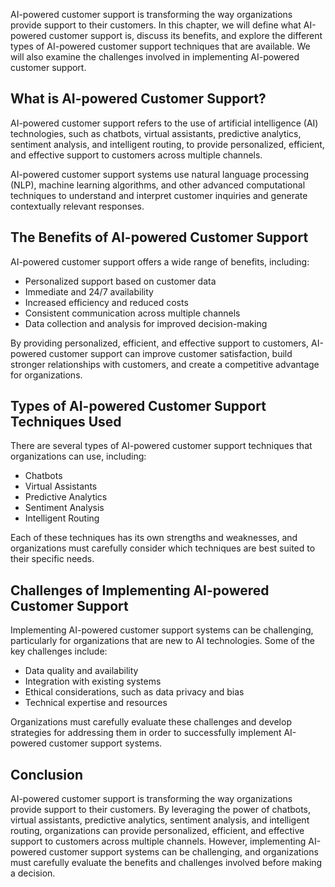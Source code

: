 

AI-powered customer support is transforming the way organizations provide support to their customers. In this chapter, we will define what AI-powered customer support is, discuss its benefits, and explore the different types of AI-powered customer support techniques that are available. We will also examine the challenges involved in implementing AI-powered customer support.

What is AI-powered Customer Support?
------------------------------------

AI-powered customer support refers to the use of artificial intelligence (AI) technologies, such as chatbots, virtual assistants, predictive analytics, sentiment analysis, and intelligent routing, to provide personalized, efficient, and effective support to customers across multiple channels.

AI-powered customer support systems use natural language processing (NLP), machine learning algorithms, and other advanced computational techniques to understand and interpret customer inquiries and generate contextually relevant responses.

The Benefits of AI-powered Customer Support
-------------------------------------------

AI-powered customer support offers a wide range of benefits, including:

* Personalized support based on customer data
* Immediate and 24/7 availability
* Increased efficiency and reduced costs
* Consistent communication across multiple channels
* Data collection and analysis for improved decision-making

By providing personalized, efficient, and effective support to customers, AI-powered customer support can improve customer satisfaction, build stronger relationships with customers, and create a competitive advantage for organizations.

Types of AI-powered Customer Support Techniques Used
----------------------------------------------------

There are several types of AI-powered customer support techniques that organizations can use, including:

* Chatbots
* Virtual Assistants
* Predictive Analytics
* Sentiment Analysis
* Intelligent Routing

Each of these techniques has its own strengths and weaknesses, and organizations must carefully consider which techniques are best suited to their specific needs.

Challenges of Implementing AI-powered Customer Support
------------------------------------------------------

Implementing AI-powered customer support systems can be challenging, particularly for organizations that are new to AI technologies. Some of the key challenges include:

* Data quality and availability
* Integration with existing systems
* Ethical considerations, such as data privacy and bias
* Technical expertise and resources

Organizations must carefully evaluate these challenges and develop strategies for addressing them in order to successfully implement AI-powered customer support systems.

Conclusion
----------

AI-powered customer support is transforming the way organizations provide support to their customers. By leveraging the power of chatbots, virtual assistants, predictive analytics, sentiment analysis, and intelligent routing, organizations can provide personalized, efficient, and effective support to customers across multiple channels. However, implementing AI-powered customer support systems can be challenging, and organizations must carefully evaluate the benefits and challenges involved before making a decision.
